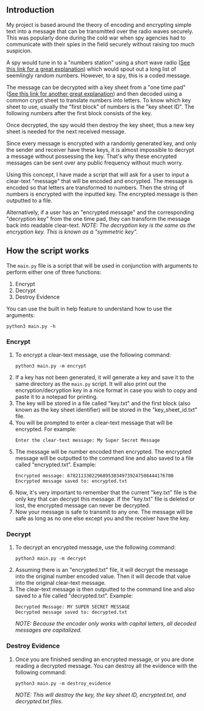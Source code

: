 ## Introduction

My project is based around the theory of encoding and encrypting simple text into a message that can be transmitted over the radio waves securely. This was popularly done during the cold war when spy agencies had to communicate with their spies in the field securely without raising too much suspicion.

A spy would tune in to a "numbers station" using a short wave radio ([See this link for a great explanation](https://www.youtube.com/watch?v=ghzTMoPgIeA)) which would spout out a long list of seemlingly random numbers. However, to a spy, this is a coded message.

The message can be decrypted with a key sheet from a  "one time pad" ([See this link for another great explanation](https://www.youtube.com/watch?v=rCeWtQERizA)) and then decoded using a common crypt sheet to translate numbers into letters. To know which key sheet to use, usually the "first block" of numbers is the "key sheet ID". The following numbers after the first block consists of the key.

Once decrypted, the spy would then destroy the key sheet, thus a new key sheet is needed for the next received message.

Since every message is encrypted with a randomly generated key, and only the sender and receiver have these keys, it is almost impossible to decrypt a message without possessing the key. That's why these encrypted messages can be sent over any public frequency without much worry.

Using this concept, I have made a script that will ask for a user to input a clear-text "message" that will be encoded and encrypted. The message is encoded so that letters are transformed to numbers. Then the string of numbers is encrypted with the inputted key. The encrypted message is then outputted to a file.

Alternatively, if a user has an "encrypted message" and the corresponding "decryption key" from the one time pad, they can transform the message back into readable clear-text. *NOTE: The decryption key is the same as the encryption key. This is known as a "symmetric key".*

## How the script works
The `main.py` file is a script that will be used in conjunction with arguments to perform either one of three functions:
1. Encrypt
2. Decrypt
3. Destroy Evidence

You can use the built in help feature to understand how to use the arguments:
```
python3 main.py -h
```
### Encrypt
1. To encrypt a clear-text message, use the following command:
	```
	python3 main.py -m encrypt
	```
2. If a key has not been generated, it will generate a key and save it to the same directory as the `main.py` script. It will also print out the encryption/decryption key in a nice format in case you wish to copy and paste it to a notepad for printing.
3. The key will be stored in a file called "key.txt" and the first block (also known as the key sheet identifier) will be stored in the "key_sheet_id.txt" file.
4. You will be prompted to enter a clear-text message that will be encrypted. For example:
	```
	Enter the clear-text message: My Super Secret Message
	```
5. The message will be number encoded then encrypted. The encrypted message will be outputted to the command line and also saved to a file called "encrypted.txt". Example:
	```
	Encrypted message: 678211330229689530349739247508444176700
	Encrypted message saved to: encrypted.txt
	```
6. Now, it's very important to remember that the current "key.txt" file is the only key that can decrypt this message. If the "key.txt" file is deleted or lost, the encrypted message can never be decrypted.
7. Now your message is safe to transmit to any one. The message will be safe as long as no one else except you and the receiver have the key.
### Decrypt
1. To decrypt an encrypted message, use the following command:
	```
	python3 main.py -m decrypt
	```
2. Assuming there is an "encrypted.txt" file, it will decrypt the message into the original number encoded value. Then it will decode that value into the original clear-text message.
3. The clear-text message is then outputted to the command line and also saved to a file called "decrypted.txt". Example:
	```
	Decrypted Message: MY SUPER SECRET MESSAGE
	Decrypted message saved to: decrypted.txt
	```
	*NOTE: Because the encoder only works with capital letters, all decoded messages are capitalized.*
### Destroy Evidence
1. Once you are finished sending an encrypted message, or you are done reading a decrypted message. You can destroy all the evidence with the following command:
	```
	python3 main.py -m destroy_evidence
	```
	*NOTE: This will destroy the key, the key sheet ID, encrypted.txt, and decrypted.txt files.*